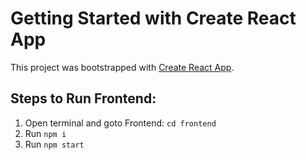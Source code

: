 # Getting Started with Create React App

This project was bootstrapped with [Create React App](https://github.com/facebook/create-react-app).

## Steps to Run Frontend:
1. Open terminal and goto Frontend: `cd frontend`
2. Run `npm i`
3. Run `npm start`